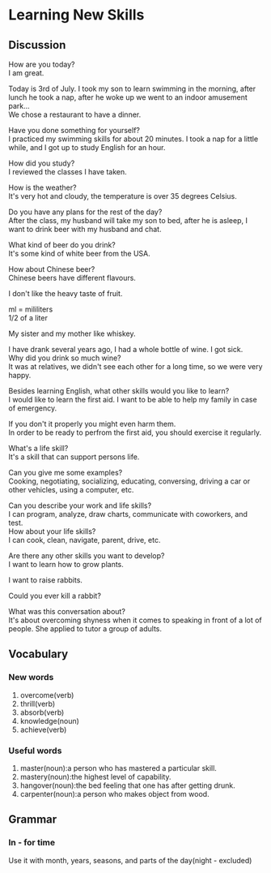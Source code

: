 # Learning New Skills
## Discussion
How are you today?  
I am great.  

Today is 3rd of July. I took my son to learn swimming in the morning, after lunch he took a nap, after he woke up we went to an indoor amusement park...  
We chose a restaurant to have a dinner.  

Have you done something for yourself?  
I practiced my swimming skills for about 20 minutes. I took a nap for a little while, and I got up to study English for an hour.  

How did you study?  
I reviewed the classes I have taken.  

How is the weather?  
It's very hot and cloudy, the temperature is over 35 degrees Celsius.  

Do you have any plans for the rest of the day?  
After the class, my husband will take my son to bed, after he is asleep, I want to drink beer with my husband and chat.  

What kind of beer do you drink?  
It's some kind of white beer from the USA.  

How about Chinese beer?  
Chinese beers have different flavours.  

I don't like the heavy taste of fruit.  

ml = mililiters  
1/2 of a liter  

My sister and my mother like whiskey.  

I have drank several years ago, I had a whole bottle of wine. I got sick.  
Why did you drink so much wine?  
It was at relatives, we didn't see each other for a long time, so we were very happy.  

Besides learning English, what other skills would you like to learn?  
I would like to learn the first aid. I want to be able to help my family in case of emergency.  

If you don't it properly you might even harm them.  
In order to be ready to perfrom the first aid, you should exercise it regularly.  

What's a life skill?  
It's a skill that can support persons life.  

Can you give me some examples?  
Cooking, negotiating, socializing, educating, conversing, driving a car or other vehicles, using a computer, etc.  

Can you describe your work and life skills?  
I can program, analyze, draw charts, communicate with coworkers, and test.  
How about your life skills?  
I can cook, clean, navigate, parent, drive, etc. 

Are there any other skills you want to develop?  
I want to learn how to grow plants.  

I want to raise rabbits.  

Could you ever kill a rabbit?  

What was this conversation about?  
It's about overcoming shyness when it comes to speaking in front of a lot of people. She applied to tutor a group of adults.   

## Vocabulary
### New words
1. overcome(verb)
1. thrill(verb)
1. absorb(verb)
1. knowledge(noun)
1. achieve(verb)

### Useful words
1. master(noun):a person who has mastered a particular skill.
1. mastery(noun):the highest level of capability.
1. hangover(noun):the bed feeling that one has after getting drunk.
1. carpenter(noun):a person who makes object from wood.

## Grammar
### In - for time
Use it with month, years, seasons, and parts of the day(night - excluded)   
